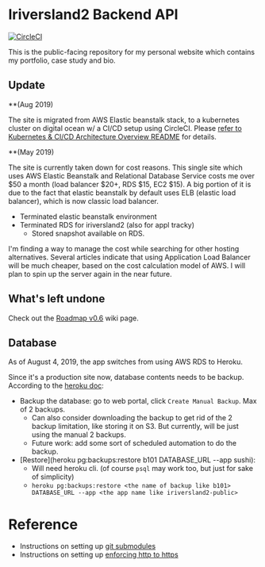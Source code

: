 # Iriversland2 Backend API

[![CircleCI](https://circleci.com/gh/rivernews/iriversland2-public/tree/master.svg?style=shield)](https://circleci.com/gh/rivernews/iriversland2-public/tree/master)

This is the public-facing repository for my personal website which contains my portfolio, case study and bio.

## Update

**(Aug 2019)

The site is migrated from AWS Elastic beanstalk stack, to a kubernetes cluster on digital ocean w/ a CI/CD setup using CircleCI. Please [refer to Kubernetes & CI/CD Architecture Overview README](docs/cicd-archi-overview.md) for details.

**(May 2019)

The site is currently taken down for cost reasons. This single site which uses AWS Elastic Beanstalk and Relational Database Service costs me over $50 a month (load balancer $20+, RDS $15, EC2 $15). A big portion of it is due to the fact that elastic beanstalk by default uses ELB (elastic load balancer), which is now classic load balancer. 

- Terminated elastic beanstalk environment
- Terminated RDS for iriversland2 (also for appl tracky)
    - Stored snapshot available on RDS.

I'm finding a way to manage the cost while searching for other hosting alternatives. Several articles indicate that using Application Load Balancer will be much cheaper, based on the cost calculation model of AWS. I will plan to spin up the server again in the near future.

## What's left undone

Check out the [Roadmap v0.6](https://github.com/rivernews/iriversland2-public/wiki/Roadmap-v0.6) wiki page.

## Database

As of August 4, 2019, the app switches from using AWS RDS to Heroku.

Since it's a production site now, database contents needs to be backup. According to the [heroku doc](https://devcenter.heroku.com/articles/heroku-postgres-backups):

- Backup the database: go to web portal, click `Create Manual Backup`. Max of 2 backups.
    - Can also consider downloading the backup to get rid of the 2 backup limitation, like storing it on S3. But currently, will be just using the manual 2 backups.
    - Future work: add some sort of scheduled automation to do the backup.
- [Restore](heroku pg:backups:restore b101 DATABASE_URL --app sushi): 
    - Will need heroku cli. (of course `psql` may work too, but just for sake of simplicity)
    - `heroku pg:backups:restore <the name of backup like b101> DATABASE_URL --app <the app name like iriversland2-public>`

# Reference

- Instructions on setting up [git submodules](/docs)
- Instructions on setting up [enforcing http to https](/docs)